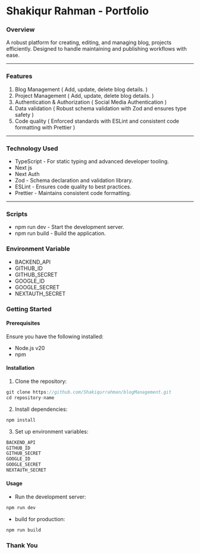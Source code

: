 # Shakiqur Rahman - Portfolio

### Overview

A robust platform for creating, editing, and managing blog, projects efficiently. Designed to handle maintaining and publishing workflows with ease.

---

### Features

1. Blog Management ( Add, update, delete blog details. )
2. Project Management ( Add, update, delete blog details. )
3. Authentication & Authorization ( Social Media Authentication )
4. Data validation ( Robust schema validation with Zod and ensures type safety )
5. Code quality ( Enforced standards with ESLint and consistent code formatting with Prettier )

---

### Technology Used

- TypeScript - For static typing and advanced developer tooling.
- Next js
- Next Auth
- Zod - Schema declaration and validation library.
- ESLint - Ensures code quality to best practices.
- Prettier - Maintains consistent code formatting.

---

### Scripts

- npm run dev - Start the development server.
- npm run build - Build the application.

### Environment Variable

- BACKEND_API
- GITHUB_ID
- GITHUB_SECRET
- GOOGLE_ID
- GOOGLE_SECRET
- NEXTAUTH_SECRET

### Getting Started

#### Prerequisites

Ensure you have the following installed:

- Node.js v20
- npm

#### Installation

1. Clone the repository:

```js
git clone https://github.com/Shakiqurrahman/blogManagement.git
cd repository-name
```

2. Install dependencies:

```js
npm install
```

3. Set up environment variables:

```js
BACKEND_API
GITHUB_ID
GITHUB_SECRET
GOOGLE_ID
GOOGLE_SECRET
NEXTAUTH_SECRET
```

#### Usage

- Run the development server:

```js
npm run dev
```

- build for production:

```js
npm run build
```

### Thank You
